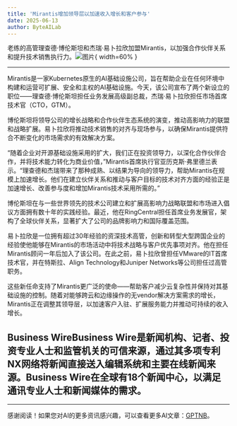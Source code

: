```yaml
---
title: 'Mirantis增加领导层以加速收入增长和客户参与'
date: 2025-06-13
author: ByteAILab
---
```


老练的高管理查德·博伦斯坦和杰瑞·易卜拉欣加盟Mirantis，以加强合作伙伴关系和提升技术销售执行力。![图片](https://ai-techpark.com/wp-content/uploads/Mirantis-Adds.jpg){ width=60% }

---
Mirantis是一家Kubernetes原生的AI基础设施公司，旨在帮助企业在任何环境中构建和运营可扩展、安全和主权的AI基础设施。今天，该公司宣布了两个新设立的职位——理查德·博伦斯坦担任业务发展高级副总裁，杰瑞·易卜拉欣担任市场首席技术官（CTO，GTM）。

博伦斯坦将领导公司的增长战略和合作伙伴生态系统的演变，推动高影响力的联盟和战略扩展。易卜拉欣将推动技术销售的对齐与现场参与，以确保Mirantis提供符合不断变化的市场需求的有效解决方案。

“随着企业对开源基础设施采用的扩大，我们正在投资领导力，以深化合作伙伴合作，并将技术能力转化为商业价值，”Mirantis首席执行官亚历克斯·弗里德兰表示。“理查德和杰瑞带来了那种成熟、以结果为导向的领导力，帮助Mirantis在规模上加速增长。他们在建立伙伴关系和推动与客户目标的技术对齐方面的经验正是加速增长、改善参与度和增加Mirantis技术采用所需的。”

博伦斯坦在与一些世界领先的技术公司建立和扩展高影响力战略联盟和市场进入倡议方面拥有数十年的实践经验。最近，他在RingCentral担任首席业务发展官，架构了全球伙伴关系，显著扩大了公司的品牌影响力和国际覆盖范围。

易卜拉欣是一位拥有超过30年经验的资深技术高管，创新和转型大型跨国企业的经验使他能够在Mirantis的市场活动中将技术战略与客户优先事项对齐。他在担任Mirantis顾问一年后加入了该公司。在此之前，易卜拉欣曾担任VMware的IT首席技术官，并在特斯拉、Align Technology和Juniper Networks等公司担任过高管职务。

这些新任命支持了Mirantis更广泛的使命——帮助客户减少云复杂性并保持对其基础设施的控制。随着对能够跨云和边缘操作的无vendor解决方案需求的增长，Mirantis正在调整其领导层，以加速客户入驻、扩展服务能力并推动可持续的收入增长。

Business WireBusiness Wire是新闻机构、记者、投资专业人士和监管机关的可信来源，通过其多项专利NX网络将新闻直接送入编辑系统和主要在线新闻来源。Business Wire在全球有18个新闻中心，以满足通讯专业人士和新闻媒体的需求。
---
---
感谢阅读！如果您对AI的更多资讯感兴趣，可以查看更多AI文章：[GPTNB](https://gptnb.com)。